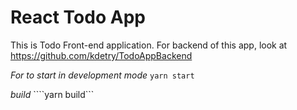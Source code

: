 # React Todo App

This is Todo Front-end application.
For backend of this app, look at https://github.com/kdetry/TodoAppBackend

*For to start in development mode*
```yarn start```

*build*
````yarn build```


